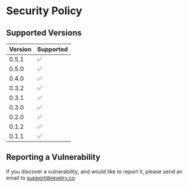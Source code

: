 # Security Policy

## Supported Versions

| Version | Supported          |
| ------- | ------------------ |
| 0.5.1   | :white_check_mark: |
| 0.5.0   | :white_check_mark: |
| 0.4.0   | :white_check_mark: |
| 0.3.2   | :white_check_mark: |
| 0.3.1   | :white_check_mark: |
| 0.3.0   | :white_check_mark: |
| 0.2.0   | :white_check_mark: |
| 0.1.2   | :white_check_mark: |
| 0.1.1   | :white_check_mark: |

## Reporting a Vulnerability

If you discover a vulnerability, and would like to report it, please send an email to support@revelry.co
